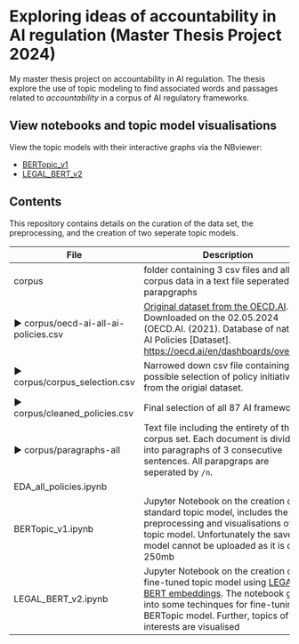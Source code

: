 # Exploring ideas of accountability in AI regulation (Master Thesis Project 2024)

My master thesis project on accountability in AI regulation. The thesis explore the use of topic modeling to find associated words and passages related to *accountability* in a corpus of AI regulatory frameworks.


## View notebooks and topic model visualisations
View the topic models with their interactive graphs via the NBviewer:

- [BERTopic_v1](https://nbviewer.org/github/v1alina/thesis/blob/main/BERTopic_v1.ipynb)
- [LEGAL_BERT_v2](https://nbviewer.org/github/v1alina/thesis/blob/main/LEGAL_BERT_v2.ipynb)


## Contents

This repository contains details on the curation of the data set, the preprocessing, and the creation of two seperate topic models.


| File | Description |
| -----------| -----------|
| corpus | folder containing 3 csv files and all the corpus data in a text file seperated into parapgraphs |
| ► corpus/oecd-ai-all-ai-policies.csv | [Original dataset from the OECD.AI](https://oecd.ai/en/dashboards/overview). Downloaded on the 02.05.2024 (OECD.AI. (2021). Database of national AI Policies [Dataset]. https://oecd.ai/en/dashboards/overview |
| ► corpus/corpus_selection.csv | Narrowed down csv file containing possible selection of policy initiatives from the origial dataset. |
| ► corpus/cleaned_policies.csv | Final selection of all 87 AI frameworks. |
| ► corpus/paragraphs-all | Text file including the entirety of the corpus set. Each document is divided into paragraphs of 3 consecutive sentences. All parapgraps are seperated by `/n`.|
|EDA_all_policies.ipynb|| Juypter Notebook going into exploratory data analysis and explaining the corpus selection process. Further, this notebook goes into the conversion from the downloaded frameworks as PDF files into text files for further processing|
| BERTopic_v1.ipynb | Jupyter Notebook on the creation of a standard topic model, includes the preprocessing and visualisations of the topic model. Unfortunately the saved model cannot be uploaded as it is over 250mb|
| LEGAL_BERT_v2.ipynb | Jupyter Notebook on the creation of a fine-tuned topic model using [LEGAL-BERT embeddings](https://huggingface.co/nlpaueb/legal-bert-base-uncased). The notebook goes into some techinques for fine-tuning a BERTopic model. Further, topics of interests are visualised |
